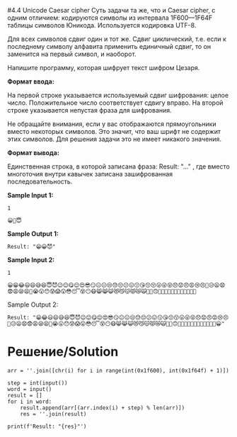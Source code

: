 #4.4 Unicode Caesar cipher
Суть задачи та же, что и Caesar cipher, с одним отличием: кодируются символы из интервала 1F600—1F64F таблицы символов Юникода. Используется кодировка UTF-8.

Для всех символов сдвиг один и тот же. Сдвиг циклический, т.е. если к последнему символу алфавита применить единичный сдвиг, то он заменится на первый символ, и наоборот.

Напишите программу, которая шифрует текст шифром Цезаря.

**Формат ввода:**

На первой строке указывается используемый сдвиг шифрования: целое число. Положительное число соответствует сдвигу вправо. На второй строке указывается непустая фраза для шифрования. 

Не обращайте внимания, если у вас отображаются прямоугольники вместо некоторых символов. Это значит, что ваш шрифт не содержит этих символов. Для решения задачи это не имеет никакого значения.

**Формат вывода:**

Единственная строка, в которой записана фраза: Result: "..." , где вместо многоточия внутри кавычек записана зашифрованная последовательность.

**Sample Input 1:**

`1`

`😀🙏😇`

**Sample Output 1:**

`Result: "😁😀😈"`

**Sample Input 2:**

`1`

`😀😁😂😃😄😅😆😇😈😉😊😋😌😍😎😏😐😑😒😓😔😕😖😗😘😙😚😛😜😝😞😟😠😡😢😣😤😥😦😧😨😩😪😫😬😭😮😯😰😱😲😳😴😵😶😷😸😹😺😻😼😽😾😿🙀🙁🙂🙃🙄🙅🙆🙇🙈🙉🙊🙋🙌🙍🙎🙏`

Sample Output 2:

`Result: "😁😂😃😄😅😆😇😈😉😊😋😌😍😎😏😐😑😒😓😔😕😖😗😘😙😚😛😜😝😞😟😠😡😢😣😤😥😦😧😨😩😪😫😬😭😮😯😰😱😲😳😴😵😶😷😸😹😺😻😼😽😾😿🙀🙁🙂🙃🙄🙅🙆🙇🙈🙉🙊🙋🙌🙍🙎🙏😀"
`
# Решение/Solution

```
arr = ''.join([chr(i) for i in range(int(0x1f600), int(0x1f64f) + 1)])

step = int(input())
word = input()
result = []
for i in word:
    result.append(arr[(arr.index(i) + step) % len(arr)])
    res = ''.join(result)

print(f'Result: "{res}"')
```
